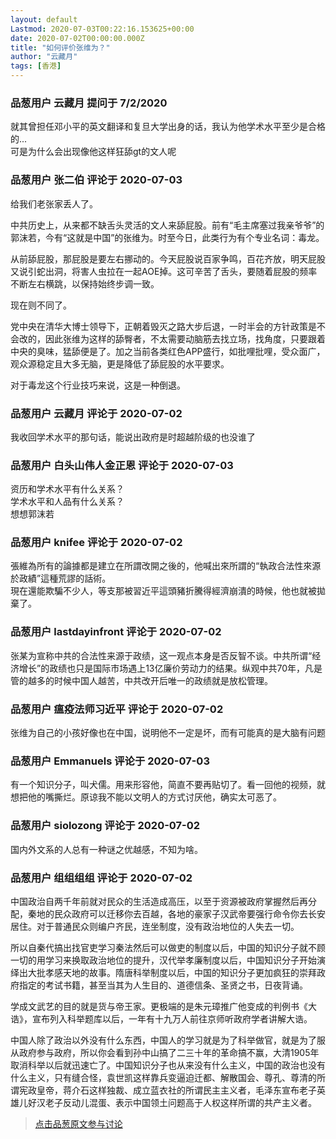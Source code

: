 ```yaml
---
layout: default
Lastmod: 2020-07-03T00:22:16.153625+00:00
date: 2020-07-02T00:00:00.000Z
title: "如何评价张维为？"
author: "云藏月"
tags: [香港]
---
```



### 品葱用户 **云藏月** 提问于 7/2/2020
    
就其曾担任邓小平的英文翻译和复旦大学出身的话，我认为他学术水平至少是合格的...  
可是为什么会出现像他这样狂舔gt的文人呢
    
                

### 品葱用户 **张二伯** 评论于 2020-07-03
        
给我们老张家丢人了。  
  
中共历史上，从来都不缺舌头灵活的文人来舔屁股。前有“毛主席塞过我亲爷爷”的郭沫若，今有“这就是中国”的张维为。时至今日，此类行为有个专业名词：毒龙。  
  
从前舔屁股，那屁股是要左右挪动的。今天屁股说百家争鸣，百花齐放，明天屁股又说引蛇出洞，将害人虫拉在一起AOE掉。这可辛苦了舌头，要随着屁股的频率不断左右横跳，以保持始终步调一致。  
  
现在则不同了。  
  
党中央在清华大博士领导下，正朝着毁灭之路大步后退，一时半会的方针政策是不会改的，因此张维为这样的舔臀者，不太需要动脑筋去找立场，找角度，只要跟着中央的臭味，猛舔便是了。加之当前各类红色APP盛行，如批哩批哩，受众面广，观众源稳定且大多无脑，更是降低了舔屁股的水平要求。  
  
对于毒龙这个行业技巧来说，这是一种倒退。
        
                

### 品葱用户 **云藏月** 评论于 2020-07-02
        
我收回学术水平的那句话，能说出政府是时超越阶级的也没谁了
        
                

### 品葱用户 **白头山伟人金正恩** 评论于 2020-07-03
        
资历和学术水平有什么关系？  
学术水平和人品有什么关系？  
想想郭沫若
        
                

### 品葱用户 **knifee** 评论于 2020-07-02
        
張維為所有的論據都是建立在所謂改開之後的，他喊出來所謂的“執政合法性來源於政績”這種荒謬的話術。  
現在還能欺騙不少人，等支那被習近平這頭豬折騰得經濟崩潰的時候，他也就被拋棄了。
        
                

### 品葱用户 **lastdayinfront** 评论于 2020-07-02
        
张某为宣称中共的合法性来源于政绩，这一观点本身是否反智不谈。中共所谓“经济增长”的政绩也只是国际市场遇上13亿廉价劳动力的结果。纵观中共70年，凡是管的越多的时候中国人越苦，中共改开后唯一的政绩就是放松管理。
        
                

### 品葱用户 **瘟疫法师习近平** 评论于 2020-07-02
        
张维为自己的小孩好像也在中国，说明他不一定是坏，而有可能真的是大脑有问题
        
                

### 品葱用户 **Emmanuels** 评论于 2020-07-03
        
有一个知识分子，叫犬儒。用来形容他，简直不要再贴切了。看一回他的视频，就想把他的嘴撕烂。原谅我不能以文明人的方式讨厌他，确实太可恶了。
        
                

### 品葱用户 **siolozong** 评论于 2020-07-02
        
国内外文系的人总有一种谜之优越感，不知为啥。
        
                

### 品葱用户 **组组组组** 评论于 2020-07-02
        
中国政治自两千年前就对民众的生活造成高压，以至于资源被政府掌握然后再分配，秦地的民众政府可以迁移你去百越，各地的豪家子汉武帝要强行命令你去长安居住。对于普通民众则编户齐民，连坐制度，没有政治地位的人失去一切。  
  
所以自秦代搞出找官吏学习秦法然后可以做吏的制度以后，中国的知识分子就不顾一切的用学习来换取政治地位的提升，汉代举孝廉制度以后，中国知识分子开始演绎出大批孝感天地的故事。隋唐科举制度以后，中国的知识分子更加疯狂的崇拜政府指定的考试书籍，甚至当其为人生目的、道德信条、圣贤之书，日夜背诵。  
  
学成文武艺的目的就是货与帝王家。更极端的是朱元璋推广他变成的判例书《大诰》，宣布列入科举题库以后，一年有十九万人前往京师听政府学者讲解大诰。  
  
中国人除了政治以外没有什么东西，中国人的学习就是为了科举做官，就是为了服从政府参与政府，所以你会看到孙中山搞了二三十年的革命搞不赢，大清1905年取消科举以后就迅速亡了。中国知识分子也从来没有什么主义，中国的政治也没有什么主义，只有缝合怪，袁世凯这样靠兵变逼迫迁都、解散国会、尊孔、尊清的所谓宪政皇帝，蒋介石这样独裁、成立蓝衣社的所谓民主主义者，毛泽东宣布老子英雄儿好汉老子反动儿混蛋、表示中国领土问题高于人权这样所谓的共产主义者。
        
                





> [点击品葱原文参与讨论](https://pincong.rocks/question/27997)

